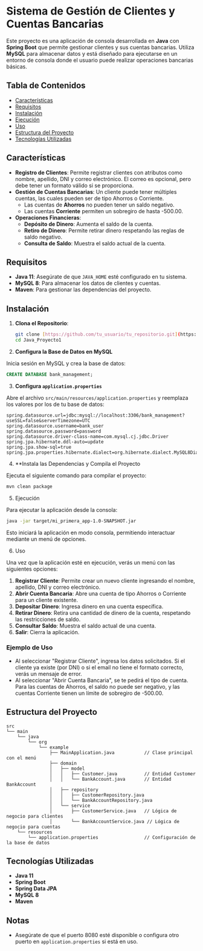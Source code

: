 # Sistema de Gestión de Clientes y Cuentas Bancarias

Este proyecto es una aplicación de consola desarrollada en **Java** con **Spring Boot** que permite gestionar clientes y sus cuentas bancarias. Utiliza **MySQL** para almacenar datos y está diseñado para ejecutarse en un entorno de consola donde el usuario puede realizar operaciones bancarias básicas.

## Tabla de Contenidos

- [Características](#características)
- [Requisitos](#requisitos)
- [Instalación](#instalación)
- [Ejecución](#ejecución)
- [Uso](#uso)
- [Estructura del Proyecto](#estructura-del-proyecto)
- [Tecnologías Utilizadas](#tecnologías-utilizadas)

## Características

- **Registro de Clientes**: Permite registrar clientes con atributos como nombre, apellido, DNI y correo electrónico. El correo es opcional, pero debe tener un formato válido si se proporciona.
- **Gestión de Cuentas Bancarias**: Un cliente puede tener múltiples cuentas, las cuales pueden ser de tipo Ahorros o Corriente.
  - Las cuentas de **Ahorros** no pueden tener un saldo negativo.
  - Las cuentas **Corriente** permiten un sobregiro de hasta -500.00.
- **Operaciones Financieras**:
  - **Depósito de Dinero**: Aumenta el saldo de la cuenta.
  - **Retiro de Dinero**: Permite retirar dinero respetando las reglas de saldo negativo.
  - **Consulta de Saldo**: Muestra el saldo actual de la cuenta.

## Requisitos

- **Java 11**: Asegúrate de que `JAVA_HOME` esté configurado en tu sistema.
- **MySQL 8**: Para almacenar los datos de clientes y cuentas.
- **Maven**: Para gestionar las dependencias del proyecto.
  
## Instalación

1. **Clona el Repositorio**:

   ```bash
   git clone [https://github.com/tu_usuario/tu_repositorio.git](https://github.com/BrigitteMendez1302/Java-Proyecto1)
   cd Java_Proyecto1
   ```
   
2. **Configura la Base de Datos en MySQL**

Inicia sesión en MySQL y crea la base de datos:

  ```sql
  CREATE DATABASE bank_management;
  ```

3. **Configura `application.properties`**

Abre el archivo `src/main/resources/application.properties` y reemplaza los valores por los de tu base de datos:

```properties
spring.datasource.url=jdbc:mysql://localhost:3306/bank_management?useSSL=false&serverTimezone=UTC
spring.datasource.username=bank_user
spring.datasource.password=password
spring.datasource.driver-class-name=com.mysql.cj.jdbc.Driver
spring.jpa.hibernate.ddl-auto=update
spring.jpa.show-sql=true
spring.jpa.properties.hibernate.dialect=org.hibernate.dialect.MySQL8Dialect
```

4. **Instala las Dependencias y Compila el Proyecto

Ejecuta el siguiente comando para compilar el proyecto:

```bash
mvn clean package
```

5. Ejecución

Para ejecutar la aplicación desde la consola:

```bash
java -jar target/mi_primera_app-1.0-SNAPSHOT.jar
```

Esto iniciará la aplicación en modo consola, permitiendo interactuar mediante un menú de opciones.

6. Uso

Una vez que la aplicación esté en ejecución, verás un menú con las siguientes opciones:

1. **Registrar Cliente**: Permite crear un nuevo cliente ingresando el nombre, apellido, DNI y correo electrónico.
2. **Abrir Cuenta Bancaria**: Abre una cuenta de tipo Ahorros o Corriente para un cliente existente.
3. **Depositar Dinero**: Ingresa dinero en una cuenta específica.
4. **Retirar Dinero**: Retira una cantidad de dinero de la cuenta, respetando las restricciones de saldo.
5. **Consultar Saldo**: Muestra el saldo actual de una cuenta.
6. **Salir**: Cierra la aplicación.

### Ejemplo de Uso

- Al seleccionar "Registrar Cliente", ingresa los datos solicitados. Si el cliente ya existe (por DNI) o si el email no tiene el formato correcto, verás un mensaje de error.
- Al seleccionar "Abrir Cuenta Bancaria", se te pedirá el tipo de cuenta. Para las cuentas de Ahorros, el saldo no puede ser negativo, y las cuentas Corriente tienen un límite de sobregiro de -500.00.

## Estructura del Proyecto

```plaintext
src
└── main
    └── java
        └── org
            └── example
                ├── MainApplication.java           // Clase principal con el menú
                ├── domain
                │   ├── model
                │   │   ├── Customer.java          // Entidad Customer
                │   │   └── BankAccount.java       // Entidad BankAccount
                │   ├── repository
                │   │   ├── CustomerRepository.java
                │   │   └── BankAccountRepository.java
                │   └── service
                │       ├── CustomerService.java   // Lógica de negocio para clientes
                │       └── BankAccountService.java // Lógica de negocio para cuentas
    └── resources
        └── application.properties                 // Configuración de la base de datos
```
## Tecnologías Utilizadas

- **Java 11**
- **Spring Boot**
- **Spring Data JPA**
- **MySQL 8**
- **Maven**

## Notas

- Asegúrate de que el puerto 8080 esté disponible o configura otro puerto en `application.properties` si está en uso.
